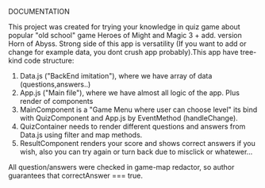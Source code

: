 DOCUMENTATION

This project was created for trying your knowledge in quiz game about popular "old school" game Heroes of Might and Magic 3 + add. version Horn of Abyss.
Strong side of this app is versatility (If you want to add or change for example data, you dont crush app probably).This app have tree-kind code structure:

1) Data.js ("BackEnd imitation"), where we have array of data (questions,answers..)
2) App.js ("Main file"), where we have almost all logic of the app. Plus render of  components
3) MainComponent is a "Game Menu where user can choose level" its bind with QuizComponent and App.js by EventMethod (handleChange). 
4) QuizContainer needs to render different questions and answers from Data.js using filter and map methods.
5) ResultComponent renders your score and shows correct answers if you wish, also you can try again or turn back due to misclick or whatewer...

All question/answers were checked in game-map redactor, so author guarantees that correctAnswer === true.
